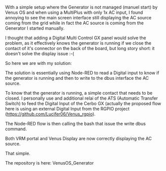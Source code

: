 With a simple setup where the Generator is not managed (manuel start) by Venus OS and when using a MultiPlus with only 1x AC input, I found annoying to see the main screen interface still displaying the AC source coming from the grid while in fact the AC source is coming from the Generator I started manually.

I thought that adding a Digital Multi Control GX panel would solve the problem, as it effectively knows the generator is running if we close the contact of it's connector on the back of the board, but long story short: it doesn't solve the display issue :-(



So here we are with my solution:

The solution is essentially using Node-RED to read a Digital input to know if the generator is running and then to write to the dbus interface the AC source.

To know that the generator is running, a simple contact that needs to be closed. I personally use and additional relai of the ATS (Automatic Transfer Switch) to feed the Digital Input of the Cerbo GX (actually the proposed flow here is using an external Digital Input from the RGPIO project (https://github.com/Lucifer06/Venus_rgpio).

The Node-RED flow is then calling the bash that issue the write dbus command.

Both VRM portal and Venus Display are now correctly displaying the AC source.

That simple.

The repository is here: VenusOS_Generator
